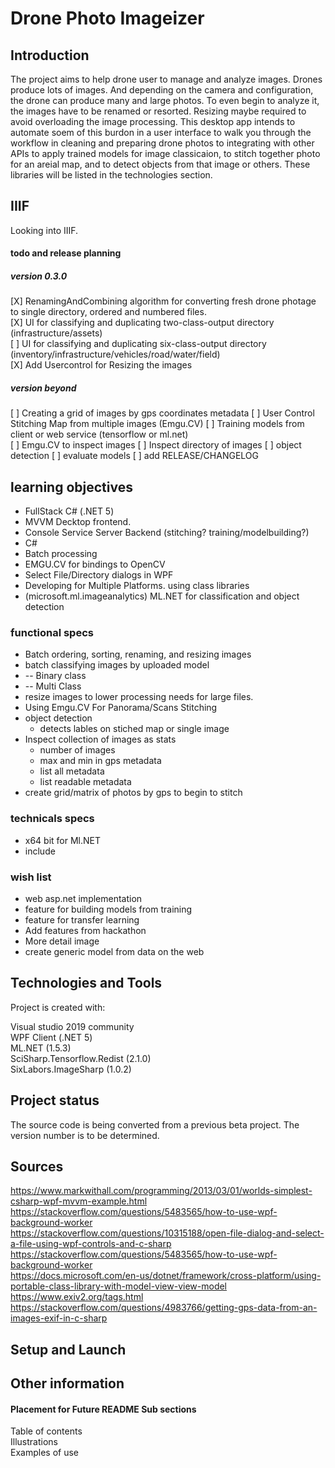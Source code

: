 # Drone Photo Imageizer

## Introduction 
The project aims to help drone user to manage and analyze images. Drones produce lots of images.
And depending on the camera and configuration, the drone can produce many and large photos. To even begin 
to analyze it, the images have to be renamed or resorted. Resizing maybe required to avoid overloading
the image processing. This desktop app intends to automate soem of this burdon in a user interface 
to walk you through the workflow in cleaning and preparing drone photos to integrating with other APIs 
to apply trained models for image classicaion, to stitch together photo for an areial map, and
 to detect objects from that image or others. These libraries will be listed in the technologies section.   

## IIIF
Looking into IIIF.


#### todo and release planning

##### version 0.3.0
[X] RenamingAndCombining algorithm for converting fresh drone photage to single directory, ordered and numbered files.  
[X] UI for classifying and duplicating two-class-output directory (infrastructure/assets)  
[ ] UI for classifying and duplicating six-class-output directory (inventory/infrastructure/vehicles/road/water/field)  
[X] Add Usercontrol for Resizing the images 


##### version beyond
[ ] Creating a grid of images by gps coordinates metadata 
[ ] User Control Stitching Map from multiple images (Emgu.CV) 
[ ] Training models from client or web service (tensorflow or ml.net)  
[ ] Emgu.CV to inspect images 
[ ] Inspect directory of images
[ ] object detection
[ ] evaluate models
[ ] add RELEASE/CHANGELOG 




## learning objectives
* FullStack C# (.NET 5)
* MVVM Decktop frontend.
* Console Service Server Backend (stitching? training/modelbuilding?)
* C#
* Batch processing
* EMGU.CV for bindings to OpenCV
* Select File/Directory dialogs in WPF
* Developing for Multiple Platforms. using class libraries
* (microsoft.ml.imageanalytics) ML.NET for classification and object detection 

### functional specs
* Batch ordering, sorting, renaming, and resizing images
* batch classifying images by uploaded model
*  -- Binary class
*  -- Multi Class
* resize images to lower processing needs for large files.
* Using Emgu.CV For Panorama/Scans Stitching
* object detection
    * detects lables on stiched map or single image
* Inspect collection of images as stats
  * number of images
  * max and min in gps metadata
  * list all metadata
  * list readable metadata
* create grid/matrix of photos by gps to begin to stitch

### technicals specs 
* x64 bit for Ml.NET
* include 


### wish list
* web asp.net implementation
* feature for building models from training
* feature for transfer learning
* Add features from hackathon 
* More detail image
* create generic model from data on the web  


## Technologies and Tools
Project is created with:  

Visual studio 2019 community  
WPF Client (.NET 5)  
ML.NET  (1.5.3)  
SciSharp.Tensorflow.Redist (2.1.0)   
SixLabors.ImageSharp (1.0.2)  


## Project status
The source code is being converted from a previous beta project. The version number is to be determined.     

## Sources
https://www.markwithall.com/programming/2013/03/01/worlds-simplest-csharp-wpf-mvvm-example.html   
https://stackoverflow.com/questions/5483565/how-to-use-wpf-background-worker  
https://stackoverflow.com/questions/10315188/open-file-dialog-and-select-a-file-using-wpf-controls-and-c-sharp   
https://stackoverflow.com/questions/5483565/how-to-use-wpf-background-worker  
https://docs.microsoft.com/en-us/dotnet/framework/cross-platform/using-portable-class-library-with-model-view-view-model  
https://www.exiv2.org/tags.html  
https://stackoverflow.com/questions/4983766/getting-gps-data-from-an-images-exif-in-c-sharp  



## Setup and Launch


## Other information
 
#### Placement for Future README Sub sections  
Table of contents  
Illustrations  
Examples of use  



